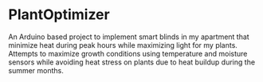 # PlantOptimizer

An Arduino based project to implement smart blinds in my apartment that minimize heat during peak hours while maximizing light for my plants. Attempts to maximize growth conditions using temperature and moisture sensors while avoiding heat stress on plants due to heat buildup during the summer months.
